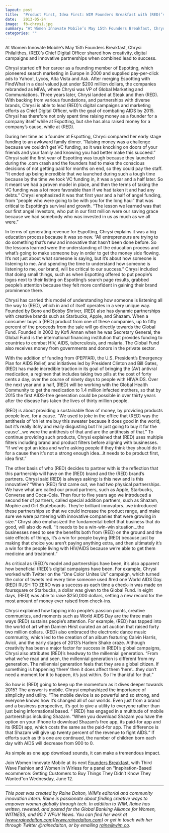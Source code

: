 ```yaml
---
layout: post
title:  "Product First, Idea First: WIM Founders Breakfast with (RED)’s Chief Digital Officer"
date:   2013-05-24
image:  fb-chrysi.jpg
summary: "At Women Innovate Mobile’s May 15th Founders Breakfast, Chrysi Philalithes, (RED)’s Chief Digital Officer shared how creativity, digital campaigns and innovative partnerships when combined lead to success."
categories: ""
---
```


At Women Innovate Mobile’s May 15th Founders Breakfast, Chrysi Philalithes, (RED)’s Chief Digital Officer shared how creativity, digital campaigns and innovative partnerships when combined lead to success.



Chrysi started off her career as a founding member of Espotting, which pioneered search marketing in Europe in 2000 and supplied pay-per-click ads to Yahoo!, Lycos, Alta Vista and Ask. After merging Espotting with FindWhat in a deal valued just under $200 million dollars, the companies rebranded as MIVA, where Chrysi was VP of Global Marketing and Communiations. Three years later, Chrysi landed at Steak and then (RED). With backing from various foundations, and partnerships with diverse brands, Chrysi is able to lead (RED)’s digital campaigns and marketing efforts as Chief Digital Officer, with the goal of combating AIDS by 2015. Chrysi has therefore not only spent time raising money as a founder for a company itself while at Espotting, but she has also raised money for a company’s cause, while at (RED).



During her time as a founder at Espotting, Chrysi compared her early stage funding to an awkward family dinner. “Raising money was a challenge because we couldn’t get VC funding, so it was knocking on doors of your friends and your family and knowing you had better make this succeed.” Chrysi said the first year of Espotting was tough because they launched during the .com crash and the founders had to make the conscious decisions of not getting paid for months on end, so they could pay the staff. “It ended up being incredible that we launched during such a tough time because by the time we took VC funding in, it was a year and a half later. So it meant we had a proven model in place, and then the terms of taking the VC funding was a lot more favorable than if we had taken it and had any debts.” Chrysi emphasized it was that first year and a half of angel funding, from “people who were going to be with you for the long haul” that was critical to Espotting’s survival and growth. “The lesson we learned was that our first angel investors, who put in our first million were our saving grace because we had somebody who was invested in us as much as we all were.”



In terms of generating revenue for Espotting, Chrysi explains it was a big education process because it was so new. “All entrepreneurs are trying to do something that’s new and innovative that hasn’t been done before. So the lessons learned were the understanding of the education process and what’s going to make someone buy in order to get the money side flowing. It’s not just about what someone is saying, but it’s about how someone is listening to me. And spending the time to understand how someone is listening to me, our brand, will be critical to our success.” Chrysi included that doing small things, such as when Espotting offered to put people’s logos next to their listing on Espotting’s search page results, grabbed people’s attention because they felt more confident in gaining their brand prominence there.



Chrysi has carried this model of understanding how someone is listening all the way to (RED), which in and of itself operates in a very unique way. Founded by Bono and Bobby Shriver, (RED) also has dynamic partnerships with creative brands such as Starbucks, Apple, and Shazam. When a consumer buys a (RED) product from one of these companies, up to fifty percent of the proceeds from the sale will go directly towards the Global Fund. Founded in 2002 by Kofi Annan when he was Secretary General, the Global Fund is the international financing institution that provides funding to countries to combat HIV, AIDS, tuberculosis, and malaria. The Global Fund also receives money from governments and donors in the private sector.



With the addition of funding from (PEPFAR), the U.S.  President’s Emergency Plan for AIDS Relief, and initiatives led by President Clinton and Bill Gates, (RED) has made incredible traction in its goal of bringing the (AV) antivral medication, a regimen that includes taking two pills at the cost of forty cents a day, over the course of ninety days to people with HIV/AIDS. Over the next year and a half, (RED) will be working with the Global Health Community to get the medication to 1.4 million infected mothers, so that by 2015 the first AIDS-free generation could be possible in over thirty years after the disease has taken the lives of thirty million people.



(RED) is about providing a sustainable flow of money, by providing products people love, for a cause. “We used to joke in the office that (RED) was the antithesis of ‘oh let me buy this sweater because it does good in the world, but it’s really itchy and really disgusting but I’m just going to buy it for the cause’…we were the antithesis of that and are the antithesis of that.” To continue providing such products, Chrysi explained that (RED) uses multiple filters including brand and product filters before aligning with businesses. “If we’ve got an idea and we’re asking people if they think they should do it for a cause then it’s not a strong enough idea…it needs to be product first, idea first.”

The other basis of who (RED) decides to partner with is the reflection that this partnership will have on the (RED) brand and the (RED) brand’s partners. Chrysi said (RED) is always asking: is this new and is this innovative? “When (RED) first came out, we had two physical partnerships. We have what are called our proud partners, such as Apple, Starbucks, Converse and Coca-Cola. Then four to five years ago we introduced a second tier of partners, called special addition partners, such as Shazam, Mophie and Girl Skateboards. They’re brilliant innovators…we introduced these partnerships so that we could increase the product range, and make sure we were partnering with innovative companies that were growing in size.” Chrysi also emphasized the fundamental belief that business that do good, will also do well. “It needs to be a win-win-win situation…the businesses need to see the benefits both from (RED) on the ground and the side effects of things, it’s a win for people buying (RED) because just by making that choice you aren’t paying anything extra, and then ultimately it’s a win for the people living with HIV/AIDS because we’re able to get them medicine and treatment.”



As critical as (RED)’s model and partnerships have been, it’s also apparent how beneficial (RED)’s digital campaigns have been. For example, Chrysi worked with Twitter on the “One Color Unites Us” campaign, which turned the color of tweets red every time someone used #red one World AIDS Day. (RED) RUSH TO ZERO was a success as each time a check-in was made on foursquare or Starbucks, a dollar was given to the Global Fund. In eight days, (RED) was able to raise $250,000 dollars, setting a new record for the most amount of money ever raised from check-ins.



Chrysi explained how tapping into people’s passion points, creative communites, and moments such as World AIDS Day are the three main ways (RED) sustains people’s attention. For example, (RED) has tapped into the world of art when Damien Hirst curated an art auction that raised forty two million dollars. (RED) also embraced the electronic dance music community, which led to the creation of an album featuring Calvin Harris, Avicii, and the early stages of 2013’s Harlem Shake craze. Although creativity has been a major factor for success in (RED)’s global campaigns, Chrysi also attributes (RED)’s headway to the millennial generation. “From what we’ve read and seen, the millennial generation is different from my generation. The millennial generation feels that they are a global citizen. If something is happening ‘there’ then it does affect them ‘here’…they don’t need a moment for it to happen, it’s just within. So I’m thankful for that.”



So how is (RED) going to keep up the momentum as it dives deeper towards 2015? The answer is mobile.  Chrysi emphashized the importance of simplicity and utility. “The mobile device is so powerful and so strong, and everyone knows how it’s changed all of our worlds. Even just from a brand and a business perspective, it’s got to give a utility to everyone rather than just being informational based. “ (RED) has engaged in a multitude of mobile partnerships including Shazam. “When you download Shazam you have the option on your iPhone to download Shazam’s free app, its paid-for app and its (RED) app, which costs the same as the paid-for app. The difference is that Shazam will give up twenty percent of the revenue to fight AIDS.“ If efforts such as this one are continued, the number of children born each day with AIDS will decrease from 900 to 0.

As simple as one app download sounds, it can make a tremendous impact.

Join Women Innovate Mobile at its next [Founders Breakfast](http://www.eventbrite.com/e/founders-breakfast-inspiration-based-ecommerce-getting-customers-to-buy-things-they-didnt-know-they-tickets-6571398229), with Third Wave Fashion and Women in Wirless for a panel on “Inspiration-Based ecommerce: Getting Customers to Buy Things They Didn’t Know They Wanted”on Wednesday, June 12.

 ______________________________________________________

*This post was created by Raine Dalton, WIM’s editorial and community innovation intern. Raine is passionate about finding creative ways to empower women globally through tech. In addition to WIM, Raine has written, tweeted, and posted for the Global Banking Alliance for Women, WITNESS, and 90.7 WFUV News. You can find her work at [www.rainedalton.com](www.rainedalton.com) or get in touch with her through Twitter @rainedalton, or by emailing [raine@wim.co](raine@wim.co).*

